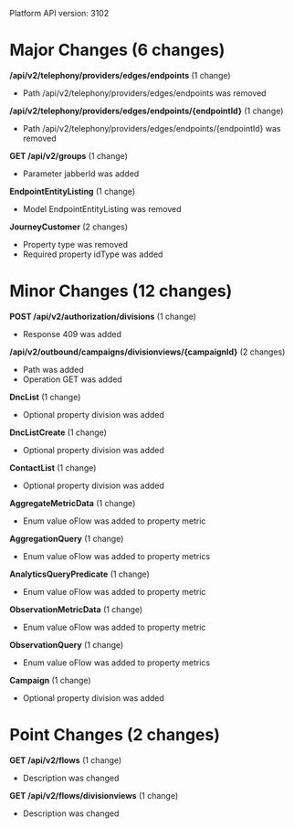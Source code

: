 Platform API version: 3102


# Major Changes (6 changes)

**/api/v2/telephony/providers/edges/endpoints** (1 change)

* Path /api/v2/telephony/providers/edges/endpoints was removed

**/api/v2/telephony/providers/edges/endpoints/{endpointId}** (1 change)

* Path /api/v2/telephony/providers/edges/endpoints/{endpointId} was removed

**GET /api/v2/groups** (1 change)

* Parameter jabberId was added

**EndpointEntityListing** (1 change)

* Model EndpointEntityListing was removed

**JourneyCustomer** (2 changes)

* Property type was removed
* Required property idType was added


# Minor Changes (12 changes)

**POST /api/v2/authorization/divisions** (1 change)

* Response 409 was added

**/api/v2/outbound/campaigns/divisionviews/{campaignId}** (2 changes)

* Path was added
* Operation GET was added

**DncList** (1 change)

* Optional property division was added

**DncListCreate** (1 change)

* Optional property division was added

**ContactList** (1 change)

* Optional property division was added

**AggregateMetricData** (1 change)

* Enum value oFlow was added to property metric

**AggregationQuery** (1 change)

* Enum value oFlow was added to property metrics

**AnalyticsQueryPredicate** (1 change)

* Enum value oFlow was added to property metric

**ObservationMetricData** (1 change)

* Enum value oFlow was added to property metric

**ObservationQuery** (1 change)

* Enum value oFlow was added to property metrics

**Campaign** (1 change)

* Optional property division was added


# Point Changes (2 changes)

**GET /api/v2/flows** (1 change)

* Description was changed

**GET /api/v2/flows/divisionviews** (1 change)

* Description was changed
